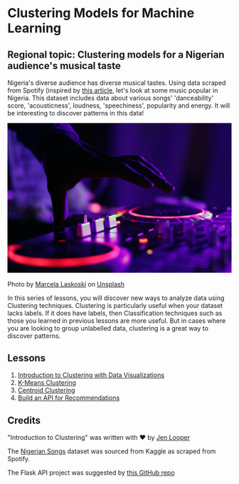 # Clustering Models for Machine Learning
## Regional topic: Clustering models for a Nigerian audience's musical taste

Nigeria's diverse audience has diverse musical tastes. Using data scraped from Spotify (inspired by [this article](https://towardsdatascience.com/country-wise-visual-analysis-of-music-taste-using-spotify-api-seaborn-in-python-77f5b749b421), let's look at some music popular in Nigeria. This dataset includes data about various songs' 'danceability' score, 'acousticness', loudness, 'speechiness', popularity and energy. It will be interesting to discover patterns in this data!

![A turntable](./images/turntable.jpg)

Photo by <a href="https://unsplash.com/@marcelalaskoski?utm_source=unsplash&utm_medium=referral&utm_content=creditCopyText">Marcela Laskoski</a> on <a href="https://unsplash.com/s/photos/nigerian-music?utm_source=unsplash&utm_medium=referral&utm_content=creditCopyText">Unsplash</a>
  

In this series of lessons, you will discover new ways to analyze data using Clustering techniques. Clustering is particularly useful when your dataset lacks labels. If it does have labels, then Classification techniques such as those you learned in previous lessons are more useful. But in cases where you are looking to group unlabelled data, clustering is a great way to discover patterns.
## Lessons

1. [Introduction to Clustering with Data Visualizations](1-Visualize/README.md)
2. [K-Means Clustering](2-K-Means/README.md)
3. [Centroid Clustering](3-Centroid/README.md)
4. [Build an API for Recommendations](4-API/README.md)
## Credits

"Introduction to Clustering" was written with ♥️ by [Jen Looper](https://www.twitter.com/jenlooper)

The [Nigerian Songs](https://www.kaggle.com/sootersaalu/nigerian-songs-spotify) dataset was sourced from Kaggle as scraped from Spotify.

The Flask API project was suggested by [this GitHub repo](https://github.com/amirziai/sklearnflask)